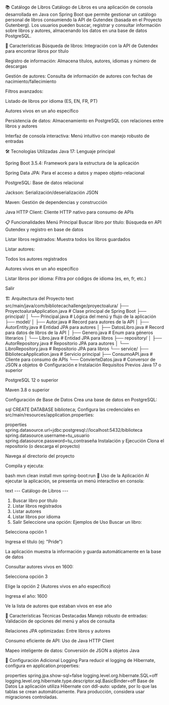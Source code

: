 📚 Catálogo de Libros
Catálogo de Libros es una aplicación de consola desarrollada en Java con Spring Boot que permite gestionar un catálogo personal de libros consumiendo la API de Gutendex (basada en el Proyecto Gutenberg). Los usuarios pueden buscar, registrar y consultar información sobre libros y autores, almacenando los datos en una base de datos PostgreSQL.


🚀 Características
Búsqueda de libros: Integración con la API de Gutendex para encontrar libros por título

Registro de información: Almacena títulos, autores, idiomas y número de descargas

Gestión de autores: Consulta de información de autores con fechas de nacimiento/fallecimiento

Filtros avanzados:

Listado de libros por idioma (ES, EN, FR, PT)

Autores vivos en un año específico

Persistencia de datos: Almacenamiento en PostgreSQL con relaciones entre libros y autores

Interfaz de consola interactiva: Menú intuitivo con manejo robusto de entradas

🛠️ Tecnologías Utilizadas
Java 17: Lenguaje principal

Spring Boot 3.5.4: Framework para la estructura de la aplicación

Spring Data JPA: Para el acceso a datos y mapeo objeto-relacional

PostgreSQL: Base de datos relacional

Jackson: Serialización/deserialización JSON

Maven: Gestión de dependencias y construcción

Java HTTP Client: Cliente HTTP nativo para consumo de APIs

📋 Funcionalidades
Menú Principal
Buscar libro por título: Búsqueda en API Gutendex y registro en base de datos

Listar libros registrados: Muestra todos los libros guardados

Listar autores:

Todos los autores registrados

Autores vivos en un año específico

Listar libros por idioma: Filtra por códigos de idioma (es, en, fr, etc.)

Salir

🏗️ Arquitectura del Proyecto
text
src/main/java/com/bibliotecachallenge/proyectoalura/
├── ProyectoaluraApplication.java       # Clase principal de Spring Boot
├── principal/
│   └── Principal.java                 # Lógica del menú y flujo de la aplicación
├── model/
│   ├── Autor.java                     # Record para autores de la API
│   ├── AutorEntity.java               # Entidad JPA para autores
│   ├── DatosLibro.java                # Record para datos de libros de la API
│   ├── Genero.java                    # Enum para géneros literarios
│   └── Libro.java                     # Entidad JPA para libros
├── repository/
│   ├── AutorRepository.java           # Repositorio JPA para autores
│   └── LibroRepository.java           # Repositorio JPA para libros
└── service/
    ├── BibliotecaApplication.java     # Servicio principal
    ├── ConsumoAPI.java                # Cliente para consumo de APIs
    └── ConvierteDatos.java            # Conversor de JSON a objetos
⚙️ Configuración e Instalación
Requisitos Previos
Java 17 o superior

PostgreSQL 12 o superior

Maven 3.8 o superior

Configuración de Base de Datos
Crea una base de datos en PostgreSQL:

sql
CREATE DATABASE biblioteca;
Configura las credenciales en src/main/resources/application.properties:

properties
spring.datasource.url=jdbc:postgresql://localhost:5432/biblioteca
spring.datasource.username=tu_usuario
spring.datasource.password=tu_contraseña
Instalación y Ejecución
Clona el repositorio (o descarga el proyecto)

Navega al directorio del proyecto

Compila y ejecuta:

bash
mvn clean install
mvn spring-boot:run
🎯 Uso de la Aplicación
Al ejecutar la aplicación, se presenta un menú interactivo en consola:

text
--- Catálogo de Libros ---
1. Buscar libro por título
2. Listar libros registrados
3. Listar autores
4. Listar libros por idioma
0. Salir
Seleccione una opción: 
Ejemplos de Uso
Buscar un libro:

Selecciona opción 1

Ingresa el título (ej: "Pride")

La aplicación muestra la información y guarda automáticamente en la base de datos

Consultar autores vivos en 1600:

Selecciona opción 3

Elige la opción 2 (Autores vivos en año específico)

Ingresa el año: 1600

Ve la lista de autores que estaban vivos en ese año

🌟 Características Técnicas Destacadas
Manejo robusto de entradas: Validación de opciones del menú y años de consulta

Relaciones JPA optimizadas: Entre libros y autores

Consumo eficiente de API: Uso de Java HTTP Client

Mapeo inteligente de datos: Conversión de JSON a objetos Java

🔧 Configuración Adicional
Logging
Para reducir el logging de Hibernate, configura en application.properties:

properties
spring.jpa.show-sql=false
logging.level.org.hibernate.SQL=off
logging.level.org.hibernate.type.descriptor.sql.BasicBinder=off
Base de Datos
La aplicación utiliza Hibernate con ddl-auto: update, por lo que las tablas se crean automáticamente. Para producción, considera usar migraciones controladas.
